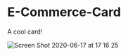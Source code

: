 # E-Commerce-Card

A cool card!

![Screen Shot 2020-06-17 at 17 16 25](https://user-images.githubusercontent.com/43775935/84956210-5126e600-b0be-11ea-8048-9a31dbb4253f.png)
